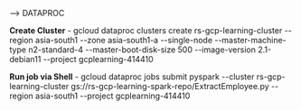 --> DATAPROC

**Create Cluster** - gcloud dataproc clusters create rs-gcp-learning-cluster --region asia-south1 --zone asia-south1-a --single-node --master-machine-type n2-standard-4 --master-boot-disk-size 500 --image-version 2.1-debian11 --project gcplearning-414410

**Run job via Shell** - gcloud dataproc jobs submit pyspark --cluster rs-gcp-learning-cluster gs://rs-gcp-learning-spark-repo/ExtractEmployee.py --region asia-south1 --project gcplearning-414410
